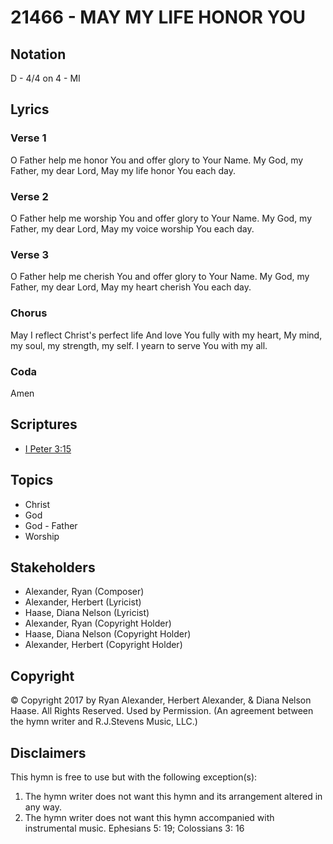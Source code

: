 # 21466 - MAY MY LIFE HONOR YOU

## Notation

D - 4/4 on 4 - MI

## Lyrics

### Verse 1

O Father help me honor You and offer glory to Your Name. My God, my Father, my dear Lord, May my life honor You each day.

### Verse 2

O Father help me worship You and offer glory to Your Name. My God, my Father, my dear Lord, May my voice worship You each day.


### Verse 3

O Father help me cherish You and offer glory to Your Name. My God, my Father, my dear Lord, May my heart cherish You each day.


### Chorus

May I reflect Christ's perfect life And love You fully with my heart, My mind, my soul, my strength, my self. I yearn to serve You with my all.

### Coda

Amen


## Scriptures

- [I Peter 3:15](https://www.biblegateway.com/passage/?search=I%20Peter%203%3A15)

## Topics

- Christ
- God
- God - Father
- Worship

## Stakeholders

- Alexander, Ryan (Composer)
- Alexander, Herbert (Lyricist)
- Haase, Diana Nelson (Lyricist)
- Alexander, Ryan (Copyright Holder)
- Haase, Diana Nelson (Copyright Holder)
- Alexander, Herbert (Copyright Holder)

## Copyright

© Copyright 2017 by Ryan Alexander, Herbert Alexander, & Diana Nelson Haase. All Rights Reserved. Used by Permission.
(An agreement between the hymn writer and R.J.Stevens Music, LLC.)

## Disclaimers

This hymn is free to use but with the following exception(s):
1. The hymn writer does not want this hymn and its arrangement altered in any way.
2. The hymn writer does not want this hymn accompanied with instrumental music.
Ephesians 5: 19; Colossians 3: 16

